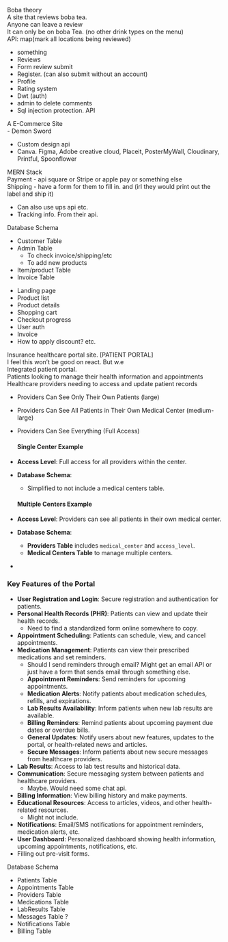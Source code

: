 

Boba theory  
A site that reviews boba tea.  
Anyone can leave a review  
It can only be on boba Tea. (no other drink types on the menu)  
API: map(mark all locations being reviewed)

- something  
- Reviews  
- Form review submit  
- Register. (can also submit without an account)  
- Profile  
- Rating system  
- Dwt (auth)  
- admin to delete comments  
- Sql injection protection. API

A E-Commerce Site  
\- Demon Sword

- Custom design api  
- Canva. Figma, Adobe creative cloud, Placeit, PosterMyWall, Cloudinary, Printful, Spoonflower

MERN Stack  
Payment \- api     square or Stripe or apple pay or something else  
Shipping \- have a form for them to fill in. and (irl they would print out the label and ship it)

- Can also use ups api etc.  
- Tracking info. From their api.

Database Schema

* Customer Table  
* Admin Table  
  * To check invoice/shipping/etc  
  * To add new products  
* Item/product Table  
* Invoice Table

- Landing page  
- Product list  
- Product details  
- Shopping cart  
- Checkout progress  
- User auth  
- Invoice  
- How to apply discount? etc.

Insurance healthcare portal site. \[PATIENT PORTAL\]  
I feel this won’t be good on react. But w.e  
Integrated patient portal.  
Patients looking to manage their health information and appointments  
Healthcare providers needing to access and update patient records

- Providers Can See Only Their Own Patients (large)  
- Providers Can See All Patients in Their Own Medical Center (medium-large)  
- Providers Can See Everything (Full Access)

  #### **Single Center Example**

* **Access Level**: Full access for all providers within the center.  
* **Database Schema**:  
  * Simplified to not include a medical centers table.

  #### **Multiple Centers Example**

* **Access Level**: Providers can see all patients in their own medical center.  
* **Database Schema**:  
  * **Providers Table** includes `medical_center` and `access_level`.  
  * **Medical Centers Table** to manage multiple centers.  
- 

### **Key Features of the Portal**

* **User Registration and Login**: Secure registration and authentication for patients.  
* **Personal Health Records (PHR)**: Patients can view and update their health records.  
  * Need to find a standardized form online somewhere to copy.   
* **Appointment Scheduling**: Patients can schedule, view, and cancel appointments.  
* **Medication Management**: Patients can view their prescribed medications and set reminders.  
  * Should I send reminders through email? Might get an email API or just have a form that sends email through something else.  
  * **Appointment Reminders**: Send reminders for upcoming appointments.  
  * **Medication Alerts**: Notify patients about medication schedules, refills, and expirations.  
  * **Lab Results Availability**: Inform patients when new lab results are available.  
  * **Billing Reminders**: Remind patients about upcoming payment due dates or overdue bills.  
  * **General Updates**: Notify users about new features, updates to the portal, or health-related news and articles.  
  * **Secure Messages**: Inform patients about new secure messages from healthcare providers.  
* **Lab Results**: Access to lab test results and historical data.  
* **Communication**: Secure messaging system between patients and healthcare providers.  
  * Maybe. Would need some chat api.  
* **Billing Information**: View billing history and make payments.  
* **Educational Resources**: Access to articles, videos, and other health-related resources.  
  * Might not include.  
* **Notifications**: Email/SMS notifications for appointment reminders, medication alerts, etc.  
* **User Dashboard**: Personalized dashboard showing health information, upcoming appointments, notifications, etc.  
* Filling out pre-visit forms. 

Database Schema

* Patients Table  
* Appointments Table  
* Providers Table  
* Medications Table  
* LabResults Table  
* Messages Table ?  
* Notifications Table  
* Billing Table